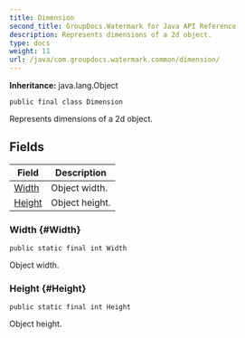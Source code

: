 ```yaml
---
title: Dimension
second_title: GroupDocs.Watermark for Java API Reference
description: Represents dimensions of a 2d object.
type: docs
weight: 11
url: /java/com.groupdocs.watermark.common/dimension/
---
```

**Inheritance:**
java.lang.Object
```
public final class Dimension
```

Represents dimensions of a 2d object.
## Fields

| Field | Description |
| --- | --- |
| [Width](#Width) | Object width. |
| [Height](#Height) | Object height. |
### Width {#Width}
```
public static final int Width
```


Object width.

### Height {#Height}
```
public static final int Height
```


Object height.

